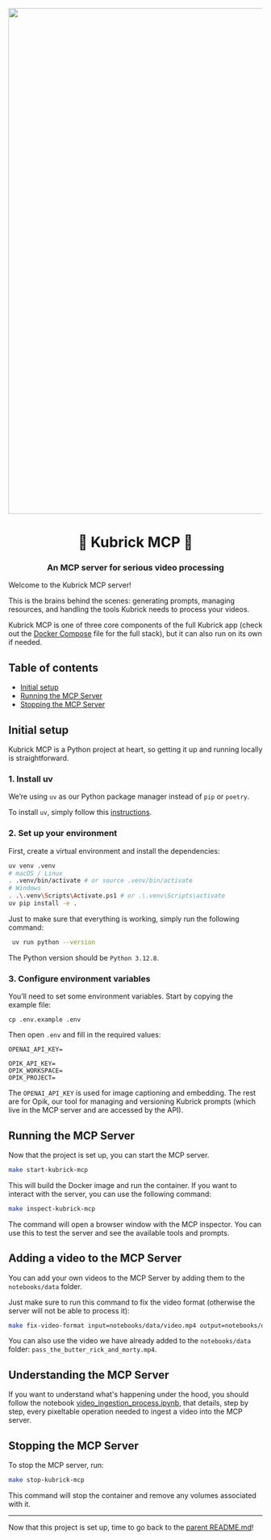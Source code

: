<p align="center">
        <img src="static/mcp_architecture.gif" autoplay width=1000/>
    <h1 align="center">🔌 Kubrick MCP 🔌</h1>
    <h3 align="center">An MCP server for serious video processing</h3>
</p>

Welcome to the Kubrick MCP server! 

This is the brains behind the scenes: generating prompts, managing resources, and handling the tools Kubrick needs to process your videos.

Kubrick MCP is one of three core components of the full Kubrick app (check out the [Docker Compose](../docker-compose.yml) file for the full stack), but it can also run on its own if needed.

## Table of contents

- [Initial setup](#initial-setup)
- [Running the MCP Server](#running-the-mcp-server)
- [Stopping the MCP Server](#stopping-the-mcp-server)

## Initial setup

Kubrick MCP is a Python project at heart, so getting it up and running locally is straightforward.


### 1. Install uv 

We’re using `uv` as our Python package manager instead of `pip` or `poetry`.

To install `uv`, simply follow this [instructions](https://docs.astral.sh/uv/getting-started/installation/). 

### 2. Set up your environment

First, create a virtual environment and install the dependencies:

```bash
uv venv .venv
# macOS / Linux
. .venv/bin/activate # or source .venv/bin/activate
# Windows
. .\.venv\Scripts\Activate.ps1 # or .\.venv\Scripts\activate
uv pip install -e .
```

Just to make sure that everything is working, simply run the following command:

```bash
 uv run python --version
```

The Python version should be `Python 3.12.8`.

### 3. Configure environment variables

You’ll need to set some environment variables. Start by copying the example file:

```
cp .env.example .env
```

Then open `.env` and fill in the required values:

```
OPENAI_API_KEY=

OPIK_API_KEY=
OPIK_WORKSPACE=
OPIK_PROJECT=
```

The `OPENAI_API_KEY` is used for image captioning and embedding. The rest are for Opik, our tool for managing and versioning Kubrick prompts (which live in the MCP server and are accessed by the API).

## Running the MCP Server

Now that the project is set up, you can start the MCP server.

```bash
make start-kubrick-mcp
```

This will build the Docker image and run the container. If you want to interact with the server, you can use the following command:

```bash
make inspect-kubrick-mcp
```

The command will open a browser window with the MCP inspector. You can use this to test the server and see the available tools and prompts.

## Adding a video to the MCP Server

You can add your own videos to the MCP Server by adding them to the `notebooks/data` folder.

Just make sure to run this command to fix the video format (otherwise the server will not be able to process it):

```bash
make fix-video-format input=notebooks/data/video.mp4 output=notebooks/data/video_fixed.mp4
```

You can also use the video we have already added to the `notebooks/data` folder: `pass_the_butter_rick_and_morty.mp4`. 


## Understanding the MCP Server

If you want to understand what's happening under the hood, you should follow the notebook [video_ingestion_process.ipynb](notebooks/video_ingestion_process.ipynb), that details, step by step, every pixeltable operation needed to ingest a video into the MCP server.


## Stopping the MCP Server

To stop the MCP server, run:

```bash
make stop-kubrick-mcp
```

This command will stop the container and remove any volumes associated with it.

---

Now that this project is set up, time to go back to the [parent README.md](../README.md)! 

